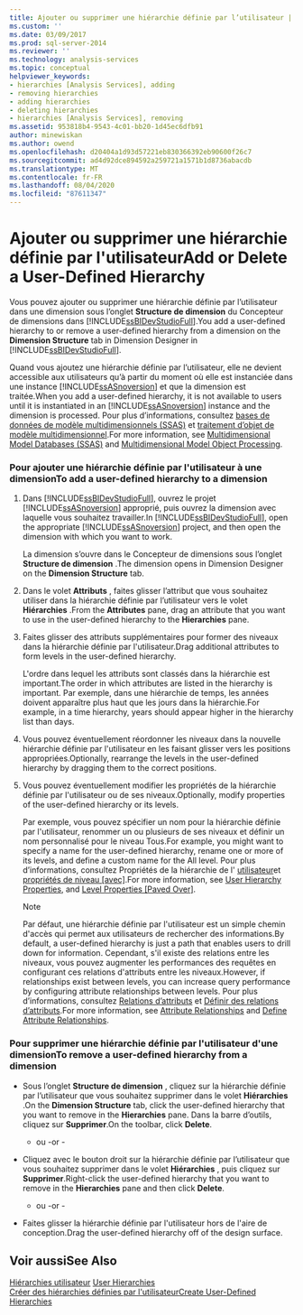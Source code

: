 ```yaml
---
title: Ajouter ou supprimer une hiérarchie définie par l’utilisateur | Microsoft Docs
ms.custom: ''
ms.date: 03/09/2017
ms.prod: sql-server-2014
ms.reviewer: ''
ms.technology: analysis-services
ms.topic: conceptual
helpviewer_keywords:
- hierarchies [Analysis Services], adding
- removing hierarchies
- adding hierarchies
- deleting hierarchies
- hierarchies [Analysis Services], removing
ms.assetid: 953818b4-9543-4c01-bb20-1d45ec6dfb91
author: minewiskan
ms.author: owend
ms.openlocfilehash: d20404a1d93d57221eb830366392eb90600f26c7
ms.sourcegitcommit: ad4d92dce894592a259721a1571b1d8736abacdb
ms.translationtype: MT
ms.contentlocale: fr-FR
ms.lasthandoff: 08/04/2020
ms.locfileid: "87611347"
---
```

# <a name="add-or-delete-a-user-defined-hierarchy"></a><span data-ttu-id="9c2f0-102">Ajouter ou supprimer une hiérarchie définie par l'utilisateur</span><span class="sxs-lookup"><span data-stu-id="9c2f0-102">Add or Delete a User-Defined Hierarchy</span></span>
  <span data-ttu-id="9c2f0-103">Vous pouvez ajouter ou supprimer une hiérarchie définie par l’utilisateur dans une dimension sous l’onglet **Structure de dimension** du Concepteur de dimensions dans [!INCLUDE[ssBIDevStudioFull](../../includes/ssbidevstudiofull-md.md)].</span><span class="sxs-lookup"><span data-stu-id="9c2f0-103">You add a user-defined hierarchy to or remove a user-defined hierarchy from a dimension on the **Dimension Structure** tab in Dimension Designer in [!INCLUDE[ssBIDevStudioFull](../../includes/ssbidevstudiofull-md.md)].</span></span>  
  
 <span data-ttu-id="9c2f0-104">Quand vous ajoutez une hiérarchie définie par l’utilisateur, elle ne devient accessible aux utilisateurs qu’à partir du moment où elle est instanciée dans une instance [!INCLUDE[ssASnoversion](../../includes/ssasnoversion-md.md)] et que la dimension est traitée.</span><span class="sxs-lookup"><span data-stu-id="9c2f0-104">When you add a user-defined hierarchy, it is not available to users until it is instantiated in an [!INCLUDE[ssASnoversion](../../includes/ssasnoversion-md.md)] instance and the dimension is processed.</span></span> <span data-ttu-id="9c2f0-105">Pour plus d’informations, consultez [bases de données de modèle multidimensionnels &#40;SSAS&#41;](multidimensional-model-databases-ssas.md) et [traitement d’objet de modèle multidimensionnel](processing-a-multidimensional-model-analysis-services.md).</span><span class="sxs-lookup"><span data-stu-id="9c2f0-105">For more information, see [Multidimensional Model Databases &#40;SSAS&#41;](multidimensional-model-databases-ssas.md) and [Multidimensional Model Object Processing](processing-a-multidimensional-model-analysis-services.md).</span></span>  
  
### <a name="to-add-a-user-defined-hierarchy-to-a-dimension"></a><span data-ttu-id="9c2f0-106">Pour ajouter une hiérarchie définie par l'utilisateur à une dimension</span><span class="sxs-lookup"><span data-stu-id="9c2f0-106">To add a user-defined hierarchy to a dimension</span></span>  
  
1.  <span data-ttu-id="9c2f0-107">Dans [!INCLUDE[ssBIDevStudioFull](../../includes/ssbidevstudiofull-md.md)], ouvrez le projet [!INCLUDE[ssASnoversion](../../includes/ssasnoversion-md.md)] approprié, puis ouvrez la dimension avec laquelle vous souhaitez travailler.</span><span class="sxs-lookup"><span data-stu-id="9c2f0-107">In [!INCLUDE[ssBIDevStudioFull](../../includes/ssbidevstudiofull-md.md)], open the appropriate [!INCLUDE[ssASnoversion](../../includes/ssasnoversion-md.md)] project, and then open the dimension with which you want to work.</span></span>  
  
     <span data-ttu-id="9c2f0-108">La dimension s’ouvre dans le Concepteur de dimensions sous l’onglet **Structure de dimension** .</span><span class="sxs-lookup"><span data-stu-id="9c2f0-108">The dimension opens in Dimension Designer on the **Dimension Structure** tab.</span></span>  
  
2.  <span data-ttu-id="9c2f0-109">Dans le volet **Attributs** , faites glisser l’attribut que vous souhaitez utiliser dans la hiérarchie définie par l’utilisateur vers le volet **Hiérarchies** .</span><span class="sxs-lookup"><span data-stu-id="9c2f0-109">From the **Attributes** pane, drag an attribute that you want to use in the user-defined hierarchy to the **Hierarchies** pane.</span></span>  
  
3.  <span data-ttu-id="9c2f0-110">Faites glisser des attributs supplémentaires pour former des niveaux dans la hiérarchie définie par l'utilisateur.</span><span class="sxs-lookup"><span data-stu-id="9c2f0-110">Drag additional attributes to form levels in the user-defined hierarchy.</span></span>  
  
     <span data-ttu-id="9c2f0-111">L'ordre dans lequel les attributs sont classés dans la hiérarchie est important.</span><span class="sxs-lookup"><span data-stu-id="9c2f0-111">The order in which attributes are listed in the hierarchy is important.</span></span> <span data-ttu-id="9c2f0-112">Par exemple, dans une hiérarchie de temps, les années doivent apparaître plus haut que les jours dans la hiérarchie.</span><span class="sxs-lookup"><span data-stu-id="9c2f0-112">For example, in a time hierarchy, years should appear higher in the hierarchy list than days.</span></span>  
  
4.  <span data-ttu-id="9c2f0-113">Vous pouvez éventuellement réordonner les niveaux dans la nouvelle hiérarchie définie par l'utilisateur en les faisant glisser vers les positions appropriées.</span><span class="sxs-lookup"><span data-stu-id="9c2f0-113">Optionally, rearrange the levels in the user-defined hierarchy by dragging them to the correct positions.</span></span>  
  
5.  <span data-ttu-id="9c2f0-114">Vous pouvez éventuellement modifier les propriétés de la hiérarchie définie par l'utilisateur ou de ses niveaux.</span><span class="sxs-lookup"><span data-stu-id="9c2f0-114">Optionally, modify properties of the user-defined hierarchy or its levels.</span></span>  
  
     <span data-ttu-id="9c2f0-115">Par exemple, vous pouvez spécifier un nom pour la hiérarchie définie par l'utilisateur, renommer un ou plusieurs de ses niveaux et définir un nom personnalisé pour le niveau Tous.</span><span class="sxs-lookup"><span data-stu-id="9c2f0-115">For example, you might want to specify a name for the user-defined hierarchy, rename one or more of its levels, and define a custom name for the All level.</span></span> <span data-ttu-id="9c2f0-116">Pour plus d’informations, consultez Propriétés de la hiérarchie de l' [utilisateur](../multidimensional-models-olap-logical-dimension-objects/user-hierarchies-properties.md)et [propriétés de niveau &#91;avec&#93;](../multidimensional-models-olap-logical-dimension-objects/user-hierarchies-level-properties.md).</span><span class="sxs-lookup"><span data-stu-id="9c2f0-116">For more information, see [User Hierarchy Properties](../multidimensional-models-olap-logical-dimension-objects/user-hierarchies-properties.md), and [Level Properties &#91;Paved Over&#93;](../multidimensional-models-olap-logical-dimension-objects/user-hierarchies-level-properties.md).</span></span>  
  
    > [!NOTE]  
    >  <span data-ttu-id="9c2f0-117">Par défaut, une hiérarchie définie par l'utilisateur est un simple chemin d'accès qui permet aux utilisateurs de rechercher des informations.</span><span class="sxs-lookup"><span data-stu-id="9c2f0-117">By default, a user-defined hierarchy is just a path that enables users to drill down for information.</span></span> <span data-ttu-id="9c2f0-118">Cependant, s'il existe des relations entre les niveaux, vous pouvez augmenter les performances des requêtes en configurant ces relations d'attributs entre les niveaux.</span><span class="sxs-lookup"><span data-stu-id="9c2f0-118">However, if relationships exist between levels, you can increase query performance by configuring attribute relationships between levels.</span></span> <span data-ttu-id="9c2f0-119">Pour plus d’informations, consultez [Relations d’attributs](../multidimensional-models-olap-logical-dimension-objects/attribute-relationships.md) et [Définir des relations d’attributs](attribute-relationships-define.md).</span><span class="sxs-lookup"><span data-stu-id="9c2f0-119">For more information, see [Attribute Relationships](../multidimensional-models-olap-logical-dimension-objects/attribute-relationships.md) and [Define Attribute Relationships](attribute-relationships-define.md).</span></span>  
  
### <a name="to-remove-a-user-defined-hierarchy-from-a-dimension"></a><span data-ttu-id="9c2f0-120">Pour supprimer une hiérarchie définie par l'utilisateur d'une dimension</span><span class="sxs-lookup"><span data-stu-id="9c2f0-120">To remove a user-defined hierarchy from a dimension</span></span>  
  
-   <span data-ttu-id="9c2f0-121">Sous l’onglet **Structure de dimension** , cliquez sur la hiérarchie définie par l’utilisateur que vous souhaitez supprimer dans le volet **Hiérarchies** .</span><span class="sxs-lookup"><span data-stu-id="9c2f0-121">On the **Dimension Structure** tab, click the user-defined hierarchy that you want to remove in the **Hierarchies** pane.</span></span> <span data-ttu-id="9c2f0-122">Dans la barre d’outils, cliquez sur **Supprimer**.</span><span class="sxs-lookup"><span data-stu-id="9c2f0-122">On the toolbar, click **Delete**.</span></span>  
  
     - <span data-ttu-id="9c2f0-123">ou -</span><span class="sxs-lookup"><span data-stu-id="9c2f0-123">or -</span></span>  
  
-   <span data-ttu-id="9c2f0-124">Cliquez avec le bouton droit sur la hiérarchie définie par l’utilisateur que vous souhaitez supprimer dans le volet **Hiérarchies** , puis cliquez sur **Supprimer**.</span><span class="sxs-lookup"><span data-stu-id="9c2f0-124">Right-click the user-defined hierarchy that you want to remove in the **Hierarchies** pane and then click **Delete**.</span></span>  
  
     - <span data-ttu-id="9c2f0-125">ou -</span><span class="sxs-lookup"><span data-stu-id="9c2f0-125">or -</span></span>  
  
-   <span data-ttu-id="9c2f0-126">Faites glisser la hiérarchie définie par l'utilisateur hors de l'aire de conception.</span><span class="sxs-lookup"><span data-stu-id="9c2f0-126">Drag the user-defined hierarchy off of the design surface.</span></span>  
  
## <a name="see-also"></a><span data-ttu-id="9c2f0-127">Voir aussi</span><span class="sxs-lookup"><span data-stu-id="9c2f0-127">See Also</span></span>  
 <span data-ttu-id="9c2f0-128">[Hiérarchies utilisateur](../multidimensional-models-olap-logical-dimension-objects/user-hierarchies.md) </span><span class="sxs-lookup"><span data-stu-id="9c2f0-128">[User Hierarchies](../multidimensional-models-olap-logical-dimension-objects/user-hierarchies.md) </span></span>  
 [<span data-ttu-id="9c2f0-129">Créer des hiérarchies définies par l'utilisateur</span><span class="sxs-lookup"><span data-stu-id="9c2f0-129">Create User-Defined Hierarchies</span></span>](user-defined-hierarchies-create.md)  
  
  
